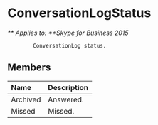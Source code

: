 
# ConversationLogStatus


_** Applies to: **Skype for Business 2015_

            ConversationLog status.
            
## Members



|**Name**|**Description**|
|:-----|:-----|
|Archived|Answered.|
|Missed|Missed.|
